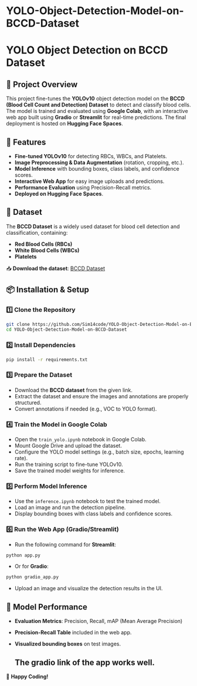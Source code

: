 # YOLO-Object-Detection-Model-on-BCCD-Dataset


# YOLO Object Detection on BCCD Dataset

## 📌 Project Overview
This project fine-tunes the **YOLOv10** object detection model on the **BCCD (Blood Cell Count and Detection) Dataset** to detect and classify blood cells. The model is trained and evaluated using **Google Colab**, with an interactive web app built using **Gradio** or **Streamlit** for real-time predictions. The final deployment is hosted on **Hugging Face Spaces**.

## 🚀 Features
- **Fine-tuned YOLOv10** for detecting RBCs, WBCs, and Platelets.
- **Image Preprocessing & Data Augmentation** (rotation, cropping, etc.).
- **Model Inference** with bounding boxes, class labels, and confidence scores.
- **Interactive Web App** for easy image uploads and predictions.
- **Performance Evaluation** using Precision-Recall metrics.
- **Deployed on Hugging Face Spaces**.

## 📂 Dataset
The **BCCD Dataset** is a widely used dataset for blood cell detection and classification, containing:
- **Red Blood Cells (RBCs)**
- **White Blood Cells (WBCs)**
- **Platelets**

📥 **Download the dataset**: [BCCD Dataset](https://github.com/Shenggan/BCCD_Dataset)

## 📦 Installation & Setup
### 1️⃣ Clone the Repository
```bash
git clone https://github.com/Sim14code/YOLO-Object-Detection-Model-on-BCCD-Dataset.git
cd YOLO-Object-Detection-Model-on-BCCD-Dataset
```

### 2️⃣ Install Dependencies
```bash
pip install -r requirements.txt
```

### 3️⃣ Prepare the Dataset
- Download the **BCCD dataset** from the given link.
- Extract the dataset and ensure the images and annotations are properly structured.
- Convert annotations if needed (e.g., VOC to YOLO format).

### 4️⃣ Train the Model in Google Colab
- Open the `train_yolo.ipynb` notebook in Google Colab.
- Mount Google Drive and upload the dataset.
- Configure the YOLO model settings (e.g., batch size, epochs, learning rate).
- Run the training script to fine-tune YOLOv10.
- Save the trained model weights for inference.

### 5️⃣ Perform Model Inference
- Use the `inference.ipynb` notebook to test the trained model.
- Load an image and run the detection pipeline.
- Display bounding boxes with class labels and confidence scores.

### 6️⃣ Run the Web App (Gradio/Streamlit)
- Run the following command for **Streamlit**:
```bash
python app.py
```
- Or for **Gradio**:
```bash
python gradio_app.py
```
- Upload an image and visualize the detection results in the UI.

## 🎯 Model Performance
- **Evaluation Metrics**: Precision, Recall, mAP (Mean Average Precision)
- **Precision-Recall Table** included in the web app.
- **Visualized bounding boxes** on test images.


  ## The gradio link of the app works well.





🚀 **Happy Coding!**

